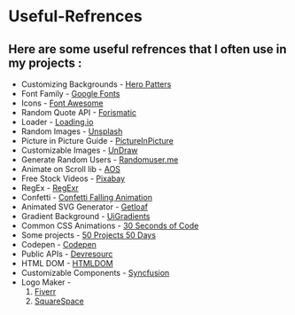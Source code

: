 # Useful-Refrences
<h2>
Here are some useful refrences that I often use in my projects :
</h2>

 <ul>
        <li><span>Customizing Backgrounds - </span><a href="https://heropatterns.com/">Hero Patters</a></li>
        <li><span>Font Family - </span><a href="https://fonts.google.com/">Google Fonts</a></li>
        <li><span>Icons - </span><a href="https://fontawesome.com/search">Font Awesome</a></li>
        <li><span>Random Quote API - </span><a href="https://forismatic.com/en/api/">Forismatic</a></li>
        <li><span>Loader - </span><a href="https://loading.io/">Loading.io</a></li>
        <li><span>Random Images - </span><a href="https://source.unsplash.com/random">Unsplash</a></li>
        <li><span>Picture in Picture Guide - </span><a href="https://css-tricks.com/an-introduction-to-the-picture-in-picture-web-api/">PictureInPicture</a></li>
        <li><span>Customizable Images - </span><a href="https://undraw.co/illustrations">UnDraw</a></li>
        <li><span>Generate Random Users - </span><a href="https://randomuser.me/">Randomuser.me</a></li>
        <li><span>Animate on Scroll lib - </span><a href="https://michalsnik.github.io/aos/">AOS</a></li>
        <li><span>Free Stock Videos - </span><a href="https://pixabay.com/videos/">Pixabay</a></li>
        <li><span>RegEx - </span><a href="https://regexr.com/3bfsi">RegExr</a></li>
        <li><span>Confetti - </span><a href="https://www.cssscript.com/confetti-falling-animation/">Confetti Falling Animation</a></li>
        <li><span>Animated SVG Generator - </span><a href="https://getloaf.io/">Getloaf</a></li>
        <li><span>Gradient Background - </span><a href="https://uigradients.com/#PiggyPink">UiGradients</a></li>
        <li><span>Common CSS Animations - </span><a href="https://www.30secondsofcode.org/css/t/animation/p/1">30 Seconds of Code</a></li>
        <li><span>Some projects - </span><a href="https://github.com/bradtraversy/50projects50days">50 Projects 50 Days</a></li>
        <li><span>Codepen - </span><a href="https://codepen.io/travisw">Codepen</a></li>
        <li><span>Public APIs - </span><a href="https://www.devresourc.es/category/public-apis/all">Devresourc</a></li>
        <li><span>HTML DOM - </span><a href="https://htmldom.dev/">HTMLDOM</a></li>
        <li><span>Customizable Components - </span><a href="https://ej2.syncfusion.com/react/documentation/introduction/">Syncfusion</a></li>
        <li><span>Logo Maker - </span><ol><li><a href="https://www.fiverr.com/logo-maker">Fiverr</a></li><li><a href="https://www.squarespace.com/logo#N4IghgrgLgFgpgExALgGZgDYGc4F8gAA">SquareSpace</a></li></ol>
    </ul>
